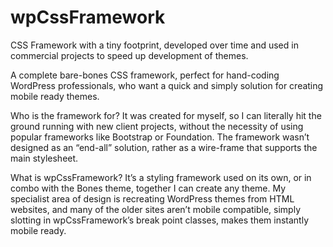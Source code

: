 # wpCssFramework
CSS Framework with a tiny footprint, developed over time and used in commercial projects to speed up development of themes.

A complete bare-bones CSS framework, perfect for hand-coding WordPress professionals, who want a quick and simply solution for creating mobile ready themes.

Who is the framework for? It was created for myself, so I can literally hit the ground running with new client projects, without the necessity of using popular frameworks like Bootstrap or Foundation. The framework wasn’t designed as an “end-all” solution, rather as a wire-frame that supports the main stylesheet.

What is wpCssFramework? It’s a styling framework used on its own, or in combo with the Bones theme, together I can create any theme. My specialist area of design is recreating WordPress themes from HTML websites, and many of the older sites aren’t mobile compatible, simply slotting in wpCssFramework’s break point classes, makes them instantly mobile ready.
